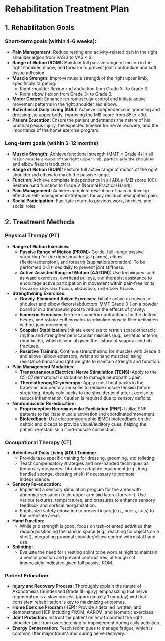 # Rehabilitation Treatment Plan

## 1. Rehabilitation Goals

### Short-term goals (within 4-6 weeks):
*   **Pain Management:** Reduce resting and activity-related pain in the right shoulder region from VAS 3 to VAS < 2.
*   **Range of Motion (ROM):** Maintain full passive range of motion in the right shoulder, elbow, and forearm to prevent joint contracture and soft tissue adhesion.
*   **Muscle Strength:** Improve muscle strength of the right upper limb, specifically targeting:
    *   Right shoulder flexion and abduction from Grade 3- to Grade 3.
    *   Right elbow flexion from Grade 3- to Grade 3.
*   **Motor Control:** Enhance neuromuscular control and initiate active movement patterns in the right shoulder and elbow.
*   **Activities of Daily Living (ADL):** Achieve independence in grooming and dressing the upper body, improving the MBI score from 85 to >90.
*   **Patient Education:** Ensure the patient understands the nature of his brachial plexus injury, the expected timeline for nerve recovery, and the importance of the home exercise program.

### Long-term goals (within 6-12 months):
*   **Muscle Strength:** Achieve functional strength (MMT ≥ Grade 4) in all major muscle groups of the right upper limb, particularly the shoulder and elbow flexors/abductors.
*   **Range of Motion (ROM):** Restore full active range of motion of the right shoulder and elbow to match the passive range.
*   **Function:** Achieve complete independence in all ADLs (MBI score 100). Restore hand function to Grade V (Normal Practical Hand).
*   **Pain Management:** Achieve complete resolution of pain or develop effective self-management strategies for any residual neuropathic pain.
*   **Social Participation:** Facilitate return to previous work, hobbies, and social roles.

## 2. Treatment Methods

### Physical Therapy (PT)
*   **Range of Motion Exercises:**
    *   **Passive Range of Motion (PROM):** Gentle, full-range passive stretching for the right shoulder (all planes), elbow (flexion/extension), and forearm (supination/pronation). To be performed 2-3 times daily to prevent joint stiffness.
    *   **Active-Assisted Range of Motion (AAROM):** Use techniques such as wand exercises, overhead pulleys, and therapist assistance to encourage active participation in movement within pain-free limits. Focus on shoulder flexion, abduction, and elbow flexion.
*   **Strengthening Exercises:**
    *   **Gravity-Eliminated Active Exercises:** Initiate active exercises for shoulder and elbow flexors/abductors (MMT Grade 3-) on a powder board or in a therapeutic pool to reduce the effects of gravity.
    *   **Isometric Exercises:** Perform isometric contractions for the deltoid, biceps, and rotator cuff muscles to stimulate muscle fiber activation without joint movement.
    *   **Scapular Stabilization:** Initiate exercises to retrain scapulothoracic rhythm and strengthen periscapular muscles (e.g., serratus anterior, rhomboids), which is crucial given the history of scapular and rib fractures.
    *   **Resistive Training:** Continue strengthening for muscles with Grade 4 and above (elbow extensors, wrist and hand muscles) using resistance bands and light weights to maintain strength and function.
*   **Pain Management Modalities:**
    *   **Transcutaneous Electrical Nerve Stimulation (TENS):** Apply to the C5-C7 dermatomal distribution to manage neuropathic pain.
    *   **Thermotherapy/Cryotherapy:** Apply moist heat packs to the trapezius and pectoral muscles to reduce muscle tension before stretching. Apply cold packs to the shoulder joint after exercise to reduce inflammation. Caution is required due to sensory deficits.
*   **Neuromuscular Re-education:**
    *   **Proprioceptive Neuromuscular Facilitation (PNF):** Utilize PNF patterns to facilitate muscle activation and coordinated movement.
    *   **Biofeedback:** Use electromyographic (EMG) biofeedback on the deltoid and biceps to provide visual/auditory cues, helping the patient re-establish a mind-muscle connection.

### Occupational Therapy (OT)
*   **Activities of Daily Living (ADL) Training:**
    *   Provide task-specific training for dressing, grooming, and toileting.
    *   Teach compensatory strategies and one-handed techniques as temporary measures. Introduce adaptive equipment (e.g., long-handled sponge, dressing stick) if necessary to promote independence.
*   **Sensory Re-education:**
    *   Implement a sensory stimulation program for the areas with abnormal sensation (right upper arm and lateral forearm). Use various textures, temperatures, and pressures to enhance sensory feedback and cortical reorganization.
    *   Emphasize safety education to prevent injury (e.g., burns, cuts) to the insensate areas.
*   **Hand Function:**
    *   While grip strength is good, focus on task-oriented activities that require positioning the hand in space (e.g., reaching for objects on a shelf), integrating proximal shoulder/elbow control with distal hand use.
*   **Splinting:**
    *   Evaluate the need for a resting splint to be worn at night to maintain a neutral position and prevent contractures, although not immediately indicated given full passive ROM.

### Patient Education
*   **Injury and Recovery Process:** Thoroughly explain the nature of Axonotmesis (Sunderland Grade III injury), emphasizing that nerve regeneration is a slow process (approximately 1 mm/day) and that consistent rehabilitation is key to maximizing outcomes.
*   **Home Exercise Program (HEP):** Provide a detailed, written, and demonstrated HEP including PROM, AAROM, and isometric exercises.
*   **Joint Protection:** Instruct the patient on how to protect the right shoulder joint from overstretching or impingement during daily activities.
*   **Energy Conservation:** Teach techniques to manage fatigue, which is common after major trauma and during nerve recovery.